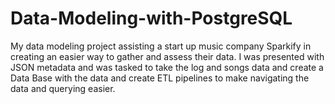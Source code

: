 # Data-Modeling-with-PostgreSQL
My data modeling project assisting a start up music company Sparkify in creating an easier way to gather and assess their data. I was presented with JSON metadata and was tasked to take the log and songs data and create a Data Base with the data and create ETL pipelines to make navigating the data and querying easier. 
